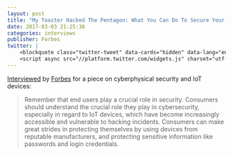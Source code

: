 ```yaml
---
layout: post
title: "My Toaster Hacked The Pentagon: What You Can Do To Secure Your IoT Devices"
date: 2017-03-03 21:25:38
categories: interviews
publisher: Forbes
twitter: |
    <blockquote class="twitter-tweet" data-cards="hidden" data-lang="en"><p lang="en" dir="ltr">Great article out of Forbes today! <a href="https://twitter.com/hashtag/IoT?src=hash">#IoT</a> <a href="https://t.co/RofC6W2T2u">https://t.co/RofC6W2T2u</a></p>&mdash; Lexi Driscoll (@drizzbaby_12) <a href="https://twitter.com/drizzbaby_12/status/837720031060353024">March 3, 2017</a></blockquote>
    <script async src="//platform.twitter.com/widgets.js" charset="utf-8"></script>
---
```


[Interviewed][ln1] by [Forbes][ln2] for a piece on cyberphysical security and IoT devices:

> Remember that end users play a crucial role in security. Consumers should understand the crucial role they play in cybersecurity, especially in regard to IoT devices, which have become increasingly accessible and vulnerable to hacking incidents. Consumers can make great strides in protecting themselves by using devices from reputable manufacturers, and protecting sensitive information like passwords and login credentials.

[ln1]: https://www.forbes.com/sites/forbestechcouncil/2017/03/03/my-toaster-hacked-the-pentagon-what-you-can-do-to-secure-your-iot-devices/ "My Toaster Hacked The Pentagon: What You Can Do To Secure Your IoT Devices"

[ln2]: http://www.forbes.com/technology/

